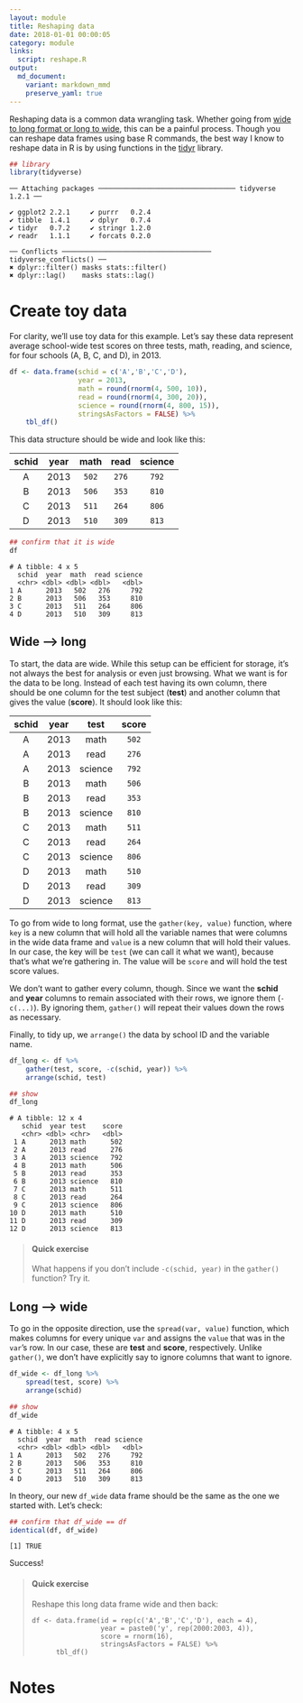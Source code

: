 ```yaml
---
layout: module
title: Reshaping data
date: 2018-01-01 00:00:05
category: module
links:
  script: reshape.R
output:
  md_document:
    variant: markdown_mmd
    preserve_yaml: true
---
```


Reshaping data is a common data wrangling task. Whether going from [wide
to long format or long to
wide](https://en.wikipedia.org/wiki/Wide_and_narrow_data), this can be a
painful process. Though you can reshape data frames using base R
commands, the best way I know to reshape data in R is by using functions
in the [tidyr](http://tidyr.tidyverse.org) library.

``` r
## library
library(tidyverse)
```

    ── Attaching packages ────────────────────────────────── tidyverse 1.2.1 ──

    ✔ ggplot2 2.2.1     ✔ purrr   0.2.4
    ✔ tibble  1.4.1     ✔ dplyr   0.7.4
    ✔ tidyr   0.7.2     ✔ stringr 1.2.0
    ✔ readr   1.1.1     ✔ forcats 0.2.0

    ── Conflicts ───────────────────────────────────── tidyverse_conflicts() ──
    ✖ dplyr::filter() masks stats::filter()
    ✖ dplyr::lag()    masks stats::lag()

Create toy data
===============

For clarity, we’ll use toy data for this example. Let’s say these data
represent average school-wide test scores on three tests, math, reading,
and science, for four schools (A, B, C, and D), in 2013.

``` r
df <- data.frame(schid = c('A','B','C','D'),
                 year = 2013,
                 math = round(rnorm(4, 500, 10)),
                 read = round(rnorm(4, 300, 20)),
                 science = round(rnorm(4, 800, 15)),
                 stringsAsFactors = FALSE) %>%
    tbl_df()
```

This data structure should be wide and look like this:

| schid | year |  math |  read | science |
|:-----:|:----:|:-----:|:-----:|:-------:|
|   A   | 2013 | `502` | `276` |  `792`  |
|   B   | 2013 | `506` | `353` |  `810`  |
|   C   | 2013 | `511` | `264` |  `806`  |
|   D   | 2013 | `510` | `309` |  `813`  |

``` r
## confirm that it is wide
df
```

    # A tibble: 4 x 5
      schid  year  math  read science
      <chr> <dbl> <dbl> <dbl>   <dbl>
    1 A      2013   502   276     792
    2 B      2013   506   353     810
    3 C      2013   511   264     806
    4 D      2013   510   309     813

Wide –\> long
-------------

To start, the data are wide. While this setup can be efficient for
storage, it’s not always the best for analysis or even just browsing.
What we want is for the data to be long. Instead of each test having its
own column, there should be one column for the test subject (**test**)
and another column that gives the value (**score**). It should look like
this:

| schid | year |   test  | score |
|:-----:|:----:|:-------:|:-----:|
|   A   | 2013 |   math  | `502` |
|   A   | 2013 |   read  | `276` |
|   A   | 2013 | science | `792` |
|   B   | 2013 |   math  | `506` |
|   B   | 2013 |   read  | `353` |
|   B   | 2013 | science | `810` |
|   C   | 2013 |   math  | `511` |
|   C   | 2013 |   read  | `264` |
|   C   | 2013 | science | `806` |
|   D   | 2013 |   math  | `510` |
|   D   | 2013 |   read  | `309` |
|   D   | 2013 | science | `813` |

To go from wide to long format, use the `gather(key, value)` function,
where `key` is a new column that will hold all the variable names that
were columns in the wide data frame and `value` is a new column that
will hold their values. In our case, the key will be `test` (we can call
it what we want), because that’s what we’re gathering in. The value will
be `score` and will hold the test score values.

We don’t want to gather every column, though. Since we want the
**schid** and **year** columns to remain associated with their rows, we
ignore them (`-c(...)`). By ignoring them, `gather()` will repeat their
values down the rows as necessary.

Finally, to tidy up, we `arrange()` the data by school ID and the
variable name.

``` r
df_long <- df %>%
    gather(test, score, -c(schid, year)) %>%
    arrange(schid, test)

## show
df_long
```

    # A tibble: 12 x 4
       schid  year test    score
       <chr> <dbl> <chr>   <dbl>
     1 A      2013 math      502
     2 A      2013 read      276
     3 A      2013 science   792
     4 B      2013 math      506
     5 B      2013 read      353
     6 B      2013 science   810
     7 C      2013 math      511
     8 C      2013 read      264
     9 C      2013 science   806
    10 D      2013 math      510
    11 D      2013 read      309
    12 D      2013 science   813

> #### Quick exercise
>
> What happens if you don’t include `-c(schid, year)` in the `gather()`
> function? Try it.

Long –\> wide
-------------

To go in the opposite direction, use the `spread(var, value)` function,
which makes columns for every unique `var` and assigns the `value` that
was in the `var`’s row. In our case, these are **test** and **score**,
respectively. Unlike `gather()`, we don’t have explicitly say to ignore
columns that want to ignore.

``` r
df_wide <- df_long %>%
    spread(test, score) %>%
    arrange(schid)

## show
df_wide
```

    # A tibble: 4 x 5
      schid  year  math  read science
      <chr> <dbl> <dbl> <dbl>   <dbl>
    1 A      2013   502   276     792
    2 B      2013   506   353     810
    3 C      2013   511   264     806
    4 D      2013   510   309     813

In theory, our new `df_wide` data frame should be the same as the one we
started with. Let’s check:

``` r
## confirm that df_wide == df
identical(df, df_wide)
```

    [1] TRUE

Success!

> #### Quick exercise
>
> Reshape this long data frame wide and then back:
>
>     df <- data.frame(id = rep(c('A','B','C','D'), each = 4),
>                      year = paste0('y', rep(2000:2003, 4)),
>                      score = rnorm(16),
>                      stringsAsFactors = FALSE) %>%
>           tbl_df()

Notes
=====
